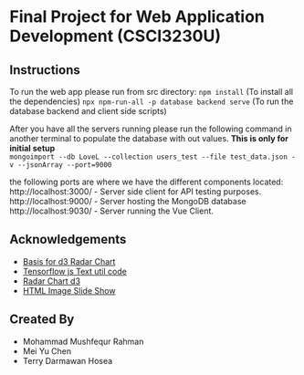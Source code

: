 
# Final Project for Web Application Development (CSCI3230U) 

## Instructions
To run the web app please run from src directory:
``npm install``  (To install all the dependencies)
``npx npm-run-all -p database backend serve``  (To run the database backend and client side scripts)
         
After you have all the servers running please run the following command in another terminal to  populate the database with out values. **This is only for initial setup**        
``mongoimport --db LoveL --collection users_test --file test_data.json -v --jsonArray --port=9000``
    
the following ports are where we have the different components located:    
http://localhost:3000/ - Server side client for API testing purposes.
http://localhost:9000/ - Server hosting the MongoDB database
http://localhost:9030/ - Server running the Vue Client. 
            

## Acknowledgements
- [Basis for d3 Radar Chart]("https://yangdanny97.github.io/blog/2019/03/01/D3-Spider-Chart")
- [Tensorflow js Text util code](https://gist.github.com/dlebech/5bbabaece36753f8a29e7921d8e5bfc7)
- [Radar Chart d3](http://bl.ocks.org/tpreusse/2bc99d74a461b8c0acb1)
- [HTML Image Slide Show](https://www.w3schools.com/howto/howto_js_slideshow.asp)


## Created By
- Mohammad Mushfequr Rahman
- Mei Yu Chen
- Terry Darmawan Hosea

